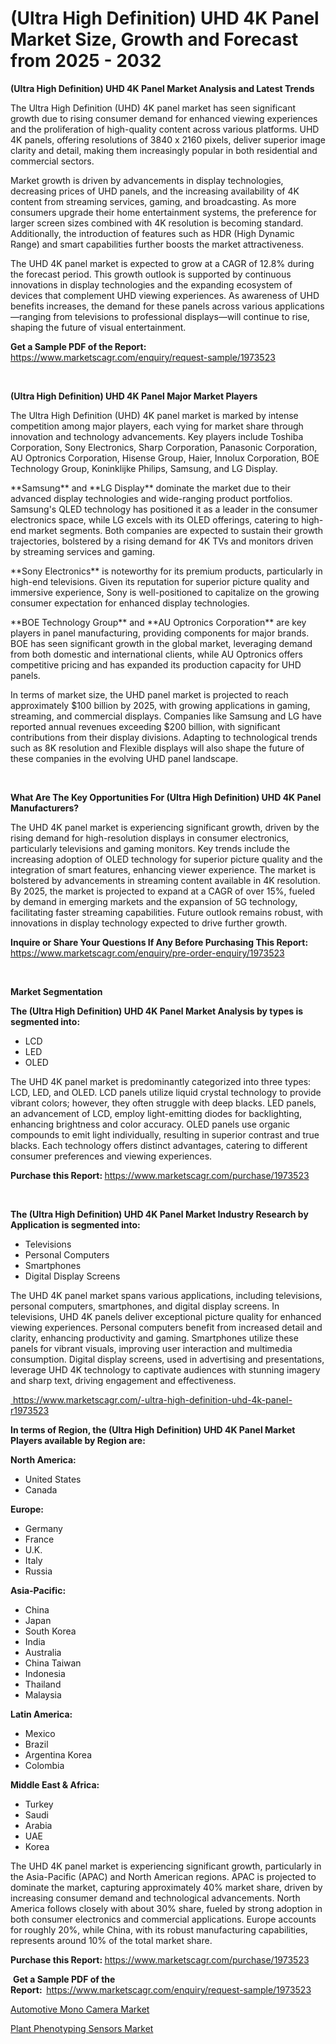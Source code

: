 <p><h1>(Ultra High Definition) UHD 4K Panel Market Size, Growth and Forecast from 2025 - 2032</h1></p><p><strong>(Ultra High Definition) UHD 4K Panel Market Analysis and Latest Trends</strong></p>
<p><p>The Ultra High Definition (UHD) 4K panel market has seen significant growth due to rising consumer demand for enhanced viewing experiences and the proliferation of high-quality content across various platforms. UHD 4K panels, offering resolutions of 3840 x 2160 pixels, deliver superior image clarity and detail, making them increasingly popular in both residential and commercial sectors.</p><p>Market growth is driven by advancements in display technologies, decreasing prices of UHD panels, and the increasing availability of 4K content from streaming services, gaming, and broadcasting. As more consumers upgrade their home entertainment systems, the preference for larger screen sizes combined with 4K resolution is becoming standard. Additionally, the introduction of features such as HDR (High Dynamic Range) and smart capabilities further boosts the market attractiveness.</p><p>The UHD 4K panel market is expected to grow at a CAGR of 12.8% during the forecast period. This growth outlook is supported by continuous innovations in display technologies and the expanding ecosystem of devices that complement UHD viewing experiences. As awareness of UHD benefits increases, the demand for these panels across various applications—ranging from televisions to professional displays—will continue to rise, shaping the future of visual entertainment.</p></p>
<p><strong>Get a Sample PDF of the Report:&nbsp;</strong> <a href="https://www.marketscagr.com/enquiry/request-sample/1973523?utm_campaign=2187&utm_medium=2&utm_source=Github&utm_content=ia&utm_term=07042025&utm_id=ultra-high-definition-uhd-4k-panel">https://www.marketscagr.com/enquiry/request-sample/1973523</a></p>
<p>&nbsp;</p>
<p><strong>(Ultra High Definition) UHD 4K Panel Major Market Players</strong></p>
<p><p>The Ultra High Definition (UHD) 4K panel market is marked by intense competition among major players, each vying for market share through innovation and technology advancements. Key players include Toshiba Corporation, Sony Electronics, Sharp Corporation, Panasonic Corporation, AU Optronics Corporation, Hisense Group, Haier, Innolux Corporation, BOE Technology Group, Koninklijke Philips, Samsung, and LG Display.</p><p>**Samsung** and **LG Display** dominate the market due to their advanced display technologies and wide-ranging product portfolios. Samsung's QLED technology has positioned it as a leader in the consumer electronics space, while LG excels with its OLED offerings, catering to high-end market segments. Both companies are expected to sustain their growth trajectories, bolstered by a rising demand for 4K TVs and monitors driven by streaming services and gaming.</p><p>**Sony Electronics** is noteworthy for its premium products, particularly in high-end televisions. Given its reputation for superior picture quality and immersive experience, Sony is well-positioned to capitalize on the growing consumer expectation for enhanced display technologies.</p><p>**BOE Technology Group** and **AU Optronics Corporation** are key players in panel manufacturing, providing components for major brands. BOE has seen significant growth in the global market, leveraging demand from both domestic and international clients, while AU Optronics offers competitive pricing and has expanded its production capacity for UHD panels.</p><p>In terms of market size, the UHD panel market is projected to reach approximately $100 billion by 2025, with growing applications in gaming, streaming, and commercial displays. Companies like Samsung and LG have reported annual revenues exceeding $200 billion, with significant contributions from their display divisions. Adapting to technological trends such as 8K resolution and Flexible displays will also shape the future of these companies in the evolving UHD panel landscape.</p></p>
<p>&nbsp;</p>
<p><strong>What Are The Key Opportunities For (Ultra High Definition) UHD 4K Panel Manufacturers?</strong></p>
<p><p>The UHD 4K panel market is experiencing significant growth, driven by the rising demand for high-resolution displays in consumer electronics, particularly televisions and gaming monitors. Key trends include the increasing adoption of OLED technology for superior picture quality and the integration of smart features, enhancing viewer experience. The market is bolstered by advancements in streaming content available in 4K resolution. By 2025, the market is projected to expand at a CAGR of over 15%, fueled by demand in emerging markets and the expansion of 5G technology, facilitating faster streaming capabilities. Future outlook remains robust, with innovations in display technology expected to drive further growth.</p></p>
<p><strong>Inquire or Share Your Questions If Any Before Purchasing This Report:</strong> <a href="https://www.marketscagr.com/enquiry/pre-order-enquiry/1973523?utm_campaign=2187&utm_medium=2&utm_source=Github&utm_content=ia&utm_term=07042025&utm_id=ultra-high-definition-uhd-4k-panel">https://www.marketscagr.com/enquiry/pre-order-enquiry/1973523</a></p>
<p>&nbsp;</p>
<p><strong>Market Segmentation</strong></p>
<p><strong>The (Ultra High Definition) UHD 4K Panel Market Analysis by types is segmented into:</strong></p>
<p><ul><li>LCD</li><li>LED</li><li>OLED</li></ul></p>
<p><p>The UHD 4K panel market is predominantly categorized into three types: LCD, LED, and OLED. LCD panels utilize liquid crystal technology to provide vibrant colors; however, they often struggle with deep blacks. LED panels, an advancement of LCD, employ light-emitting diodes for backlighting, enhancing brightness and color accuracy. OLED panels use organic compounds to emit light individually, resulting in superior contrast and true blacks. Each technology offers distinct advantages, catering to different consumer preferences and viewing experiences.</p></p>
<p><strong>Purchase this Report:&nbsp;</strong><a href="https://www.marketscagr.com/purchase/1973523?utm_campaign=2187&utm_medium=2&utm_source=Github&utm_content=ia&utm_term=07042025&utm_id=ultra-high-definition-uhd-4k-panel">https://www.marketscagr.com/purchase/1973523</a></p>
<p>&nbsp;</p>
<p><strong>The (Ultra High Definition) UHD 4K Panel Market Industry Research by Application is segmented into:</strong></p>
<p><ul><li>Televisions</li><li>Personal Computers</li><li>Smartphones</li><li>Digital Display Screens</li></ul></p>
<p><p>The UHD 4K panel market spans various applications, including televisions, personal computers, smartphones, and digital display screens. In televisions, UHD 4K panels deliver exceptional picture quality for enhanced viewing experiences. Personal computers benefit from increased detail and clarity, enhancing productivity and gaming. Smartphones utilize these panels for vibrant visuals, improving user interaction and multimedia consumption. Digital display screens, used in advertising and presentations, leverage UHD 4K technology to captivate audiences with stunning imagery and sharp text, driving engagement and effectiveness.</p></p>
<p><a href="https://www.marketscagr.com/-ultra-high-definition-uhd-4k-panel-r1973523?utm_campaign=2187&utm_medium=2&utm_source=Github&utm_content=ia&utm_term=07042025&utm_id=ultra-high-definition-uhd-4k-panel">&nbsp;https://www.marketscagr.com/-ultra-high-definition-uhd-4k-panel-r1973523</a></p>
<p><strong>In terms of Region, the (Ultra High Definition) UHD 4K Panel Market Players available by Region are:</strong></p>
<p>
    <p> <strong> North America: </strong>
        <ul>
            <li>United States</li>
            <li>Canada</li>
        </ul>
        </p> 
    <p> <strong> Europe: </strong>
        <ul>
            <li>Germany</li>
            <li>France</li>
            <li>U.K.</li>
            <li>Italy</li>
            <li>Russia</li>
        </ul>
        </p> 
    <p> <strong> Asia-Pacific: </strong>
        <ul>
            <li>China</li>
            <li>Japan</li>
            <li>South Korea</li>
            <li>India</li>
            <li>Australia</li>
            <li>China Taiwan</li>
            <li>Indonesia</li>
            <li>Thailand</li>
            <li>Malaysia</li>
        </ul>
        </p> 
    <p> <strong> Latin America: </strong>
        <ul>
            <li>Mexico</li>
            <li>Brazil</li>
            <li>Argentina Korea</li>
            <li>Colombia</li>
        </ul>
        </p> 
    <p> <strong> Middle East & Africa: </strong>
        <ul>
            <li>Turkey</li>
            <li>Saudi</li>
            <li>Arabia</li>
            <li>UAE</li>
            <li>Korea</li>
        </ul>
    </p>
    </p>
<p><p>The UHD 4K panel market is experiencing significant growth, particularly in the Asia-Pacific (APAC) and North American regions. APAC is projected to dominate the market, capturing approximately 40% market share, driven by increasing consumer demand and technological advancements. North America follows closely with about 30% share, fueled by strong adoption in both consumer electronics and commercial applications. Europe accounts for roughly 20%, while China, with its robust manufacturing capabilities, represents around 10% of the total market share.</p></p>
<p><strong>Purchase this Report: </strong><a href="https://www.marketscagr.com/purchase/1973523?utm_campaign=2187&utm_medium=2&utm_source=Github&utm_content=ia&utm_term=07042025&utm_id=ultra-high-definition-uhd-4k-panel">https://www.marketscagr.com/purchase/1973523</a></p>
<p>&nbsp;<strong>Get a Sample PDF of the Report:&nbsp;&nbsp;</strong><a href="https://www.marketscagr.com/enquiry/request-sample/1973523?utm_campaign=2187&utm_medium=2&utm_source=Github&utm_content=ia&utm_term=07042025&utm_id=ultra-high-definition-uhd-4k-panel">https://www.marketscagr.com/enquiry/request-sample/1973523</a></p>
<p><strong></strong></p>
<p><p><a href="https://github.com/mauripalmi/Market-Research-Report-List-6/blob/main/automotive-mono-camera-market.md?utm_campaign=2187&utm_medium=2&utm_source=Github&utm_content=ia&utm_term=07042025&utm_id=ultra-high-definition-uhd-4k-panel">Automotive Mono Camera Market</a></p><p><a href="https://github.com/gulaimolin/Market-Research-Report-List-7/blob/main/plant-phenotyping-sensors-market.md?utm_campaign=2187&utm_medium=2&utm_source=Github&utm_content=ia&utm_term=07042025&utm_id=ultra-high-definition-uhd-4k-panel">Plant Phenotyping Sensors Market</a></p></p>